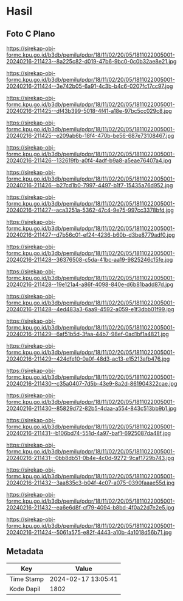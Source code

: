 # Hasil

## Foto C Plano

https://sirekap-obj-formc.kpu.go.id/b3db/pemilu/pdpr/18/11/02/20/05/1811022005001-20240216-211423--8a225c82-d019-47b6-9bc0-0c0b32ae8e21.jpg

https://sirekap-obj-formc.kpu.go.id/b3db/pemilu/pdpr/18/11/02/20/05/1811022005001-20240216-211424--3e742b05-6a91-4c3b-b4c6-0207fc17cc97.jpg

https://sirekap-obj-formc.kpu.go.id/b3db/pemilu/pdpr/18/11/02/20/05/1811022005001-20240216-211425--df43b399-5018-4f41-a18e-97bc5cc029c8.jpg

https://sirekap-obj-formc.kpu.go.id/b3db/pemilu/pdpr/18/11/02/20/05/1811022005001-20240216-211425--e209ab6b-18f4-470b-be56-687e73108467.jpg

https://sirekap-obj-formc.kpu.go.id/b3db/pemilu/pdpr/18/11/02/20/05/1811022005001-20240216-211426--132619fb-a0f4-4adf-b9a8-a5eae76407a4.jpg

https://sirekap-obj-formc.kpu.go.id/b3db/pemilu/pdpr/18/11/02/20/05/1811022005001-20240216-211426--b27cd1b0-7997-4497-b1f7-15435a76d952.jpg

https://sirekap-obj-formc.kpu.go.id/b3db/pemilu/pdpr/18/11/02/20/05/1811022005001-20240216-211427--aca3251a-5362-47c4-9e75-997cc3378bfd.jpg

https://sirekap-obj-formc.kpu.go.id/b3db/pemilu/pdpr/18/11/02/20/05/1811022005001-20240216-211427--d7b56c01-ef24-4236-b60b-d3be8779adf0.jpg

https://sirekap-obj-formc.kpu.go.id/b3db/pemilu/pdpr/18/11/02/20/05/1811022005001-20240216-211428--36376508-c5da-41bc-aa19-9825246c15fe.jpg

https://sirekap-obj-formc.kpu.go.id/b3db/pemilu/pdpr/18/11/02/20/05/1811022005001-20240216-211428--19e121a4-a86f-4098-840e-d6b81badd87d.jpg

https://sirekap-obj-formc.kpu.go.id/b3db/pemilu/pdpr/18/11/02/20/05/1811022005001-20240216-211428--4ed483a3-6aa9-4592-a059-e1f3dbb01f99.jpg

https://sirekap-obj-formc.kpu.go.id/b3db/pemilu/pdpr/18/11/02/20/05/1811022005001-20240216-211429--6af51b5d-3faa-44b7-98ef-0ad1bf1a4821.jpg

https://sirekap-obj-formc.kpu.go.id/b3db/pemilu/pdpr/18/11/02/20/05/1811022005001-20240216-211429--424dfe10-0a0f-48d3-ac13-e15213afb476.jpg

https://sirekap-obj-formc.kpu.go.id/b3db/pemilu/pdpr/18/11/02/20/05/1811022005001-20240216-211430--c35a0407-7d5b-43e9-8a2d-861904322cae.jpg

https://sirekap-obj-formc.kpu.go.id/b3db/pemilu/pdpr/18/11/02/20/05/1811022005001-20240216-211430--85829d72-82b5-4daa-a554-843c513bb9b1.jpg

https://sirekap-obj-formc.kpu.go.id/b3db/pemilu/pdpr/18/11/02/20/05/1811022005001-20240216-211431--b106bd74-551d-4a97-baf1-6925087da48f.jpg

https://sirekap-obj-formc.kpu.go.id/b3db/pemilu/pdpr/18/11/02/20/05/1811022005001-20240216-211431--0bb8db51-0b4e-4c0d-9272-9caf1729b743.jpg

https://sirekap-obj-formc.kpu.go.id/b3db/pemilu/pdpr/18/11/02/20/05/1811022005001-20240216-211432--3aa835c3-b04f-4c07-a075-0390faaae55d.jpg

https://sirekap-obj-formc.kpu.go.id/b3db/pemilu/pdpr/18/11/02/20/05/1811022005001-20240216-211432--ea6e6d8f-cf79-4094-b8bd-4f0a22d7e2e5.jpg

https://sirekap-obj-formc.kpu.go.id/b3db/pemilu/pdpr/18/11/02/20/05/1811022005001-20240216-211424--5061a575-e82f-4443-a10b-4a1018d56b71.jpg


## Metadata

| Key        | Value               |
| ---------- | ------------------- |
| Time Stamp | 2024-02-17 13:05:41 |
| Kode Dapil | 1802                |



